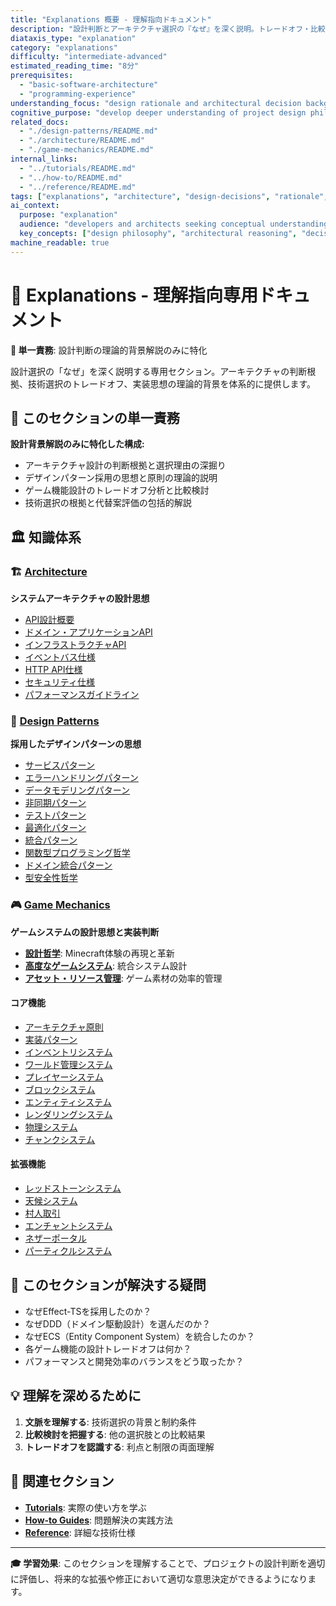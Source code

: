 ```yaml
---
title: "Explanations 概要 - 理解指向ドキュメント"
description: "設計判断とアーキテクチャ選択の『なぜ』を深く説明。トレードオフ・比較検討・設計思想の理論的背景を提供。"
diataxis_type: "explanation"
category: "explanations"
difficulty: "intermediate-advanced"
estimated_reading_time: "8分"
prerequisites:
  - "basic-software-architecture"
  - "programming-experience"
understanding_focus: "design rationale and architectural decision background"
cognitive_purpose: "develop deeper understanding of project design philosophy"
related_docs:
  - "./design-patterns/README.md"
  - "./architecture/README.md"
  - "./game-mechanics/README.md"
internal_links:
  - "../tutorials/README.md"
  - "../how-to/README.md"
  - "../reference/README.md"
tags: ["explanations", "architecture", "design-decisions", "rationale", "theory", "background-knowledge", "why"]
ai_context:
  purpose: "explanation"
  audience: "developers and architects seeking conceptual understanding and design rationale"
  key_concepts: ["design philosophy", "architectural reasoning", "decision rationale", "conceptual understanding"]
machine_readable: true
---
```


# 🧠 Explanations - 理解指向専用ドキュメント

**🎯 単一責務**: 設計判断の理論的背景解説のみに特化

設計選択の「なぜ」を深く説明する専用セクション。アーキテクチャの判断根拠、技術選択のトレードオフ、実装思想の理論的背景を体系的に提供します。

## 🎯 このセクションの単一責務

**設計背景解説のみに特化した構成:**
- アーキテクチャ設計の判断根拠と選択理由の深掘り
- デザインパターン採用の思想と原則の理論的説明
- ゲーム機能設計のトレードオフ分析と比較検討
- 技術選択の根拠と代替案評価の包括的解説

## 🏛 知識体系

### 🏗 [Architecture](./architecture/README.md)
**システムアーキテクチャの設計思想**

- [API設計概要](./architecture/architecture-overview.md)
- [ドメイン・アプリケーションAPI](./architecture/domain-application-apis.md)
- [インフラストラクチャAPI](./architecture/infrastructure-architecture.md)
- [イベントバス仕様](./architecture/event-bus-specification.md)
- [HTTP API仕様](./architecture/http-api-specification.md)
- [セキュリティ仕様](./architecture/security-specification.md)
- [パフォーマンスガイドライン](./architecture/performance-guidelines.md)

### 🎨 [Design Patterns](./design-patterns/README.md)
**採用したデザインパターンの思想**

- [サービスパターン](./design-patterns/service-patterns.md)
- [エラーハンドリングパターン](./design-patterns/error-handling-patterns.md)
- [データモデリングパターン](./design-patterns/data-modeling-patterns.md)
- [非同期パターン](./design-patterns/asynchronous-patterns.md)
- [テストパターン](./design-patterns/test-patterns.md)
- [最適化パターン](./design-patterns/optimization-patterns.md)
- [統合パターン](./design-patterns/integration-patterns.md)
- [関数型プログラミング哲学](./design-patterns/functional-programming-philosophy.md)
- [ドメイン統合パターン](./design-patterns/domain-integration-patterns.md)
- [型安全性哲学](./design-patterns/type-safety-philosophy.md)

### 🎮 [Game Mechanics](./game-mechanics/README.md)
**ゲームシステムの設計思想と実装判断**

- **[設計哲学](./game-mechanics/design-philosophy.md)**: Minecraft体験の再現と革新
- **[高度なゲームシステム](./game-mechanics/advanced-game-systems.md)**: 統合システム設計
- **[アセット・リソース管理](./game-mechanics/asset-sources.md)**: ゲーム素材の効率的管理

#### コア機能
- [アーキテクチャ原則](./game-mechanics/core-features/architecture-principles.md)
- [実装パターン](./game-mechanics/core-features/implementation-patterns.md)
- [インベントリシステム](./game-mechanics/core-features/inventory-system.md)
- [ワールド管理システム](./game-mechanics/core-features/world-management-system.md)
- [プレイヤーシステム](./game-mechanics/core-features/player-system.md)
- [ブロックシステム](./game-mechanics/core-features/block-system.md)
- [エンティティシステム](./game-mechanics/core-features/entity-system.md)
- [レンダリングシステム](./game-mechanics/core-features/rendering-system.md)
- [物理システム](./game-mechanics/core-features/physics-system.md)
- [チャンクシステム](./game-mechanics/core-features/chunk-system.md)

#### 拡張機能
- [レッドストーンシステム](./game-mechanics/enhanced-features/redstone-system.md)
- [天候システム](./game-mechanics/enhanced-features/weather-system.md)
- [村人取引](./game-mechanics/enhanced-features/villager-trading.md)
- [エンチャントシステム](./game-mechanics/enhanced-features/enchantment-system.md)
- [ネザーポータル](./game-mechanics/enhanced-features/nether-portals.md)
- [パーティクルシステム](./game-mechanics/enhanced-features/particle-system.md)

## 🤔 このセクションが解決する疑問

- なぜEffect-TSを採用したのか？
- なぜDDD（ドメイン駆動設計）を選んだのか？
- なぜECS（Entity Component System）を統合したのか？
- 各ゲーム機能の設計トレードオフは何か？
- パフォーマンスと開発効率のバランスをどう取ったか？

## 💡 理解を深めるために

1. **文脈を理解する**: 技術選択の背景と制約条件
2. **比較検討を把握する**: 他の選択肢との比較結果
3. **トレードオフを認識する**: 利点と制限の両面理解

## 🔗 関連セクション

- **[Tutorials](../tutorials/README.md)**: 実際の使い方を学ぶ
- **[How-to Guides](../how-to/README.md)**: 問題解決の実践方法
- **[Reference](../reference/README.md)**: 詳細な技術仕様

---

**🎓 学習効果**: このセクションを理解することで、プロジェクトの設計判断を適切に評価し、将来的な拡張や修正において適切な意思決定ができるようになります。